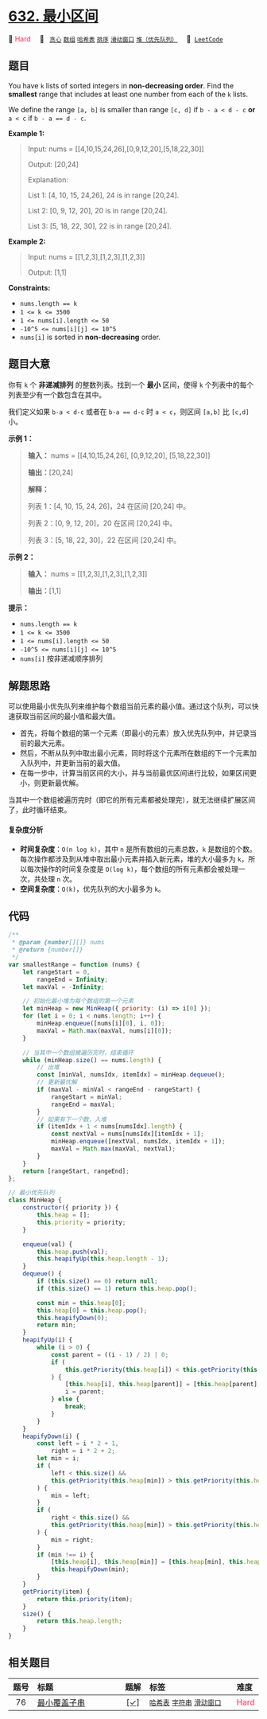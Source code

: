 # [632. 最小区间](https://leetcode.com/problems/smallest-range-covering-elements-from-k-lists)

🔴 <font color=#ff334b>Hard</font>&emsp; 🔖&ensp; [`贪心`](/leetcode/outline/tag/greedy.md) [`数组`](/leetcode/outline/tag/array.md) [`哈希表`](/leetcode/outline/tag/hash-table.md) [`排序`](/leetcode/outline/tag/sorting.md) [`滑动窗口`](/leetcode/outline/tag/sliding-window.md) [`堆（优先队列）`](/leetcode/outline/tag/heap-priority-queue.md)&emsp; 🔗&ensp;[`LeetCode`](https://leetcode.com/problems/smallest-range-covering-elements-from-k-lists)

## 题目

You have `k` lists of sorted integers in **non-decreasing order**. Find the
**smallest** range that includes at least one number from each of the `k`
lists.

We define the range `[a, b]` is smaller than range `[c, d]` if `b - a < d - c`
**or** `a < c` if `b - a == d - c`.

**Example 1:**

> Input: nums = [[4,10,15,24,26],[0,9,12,20],[5,18,22,30]]
>
> Output: [20,24]
>
> Explanation:
>
> List 1: [4, 10, 15, 24,26], 24 is in range [20,24].
>
> List 2: [0, 9, 12, 20], 20 is in range [20,24].
>
> List 3: [5, 18, 22, 30], 22 is in range [20,24].

**Example 2:**

> Input: nums = [[1,2,3],[1,2,3],[1,2,3]]
>
> Output: [1,1]

**Constraints:**

- `nums.length == k`
- `1 <= k <= 3500`
- `1 <= nums[i].length <= 50`
- `-10^5 <= nums[i][j] <= 10^5`
- `nums[i]` is sorted in **non-decreasing** order.

## 题目大意

你有 `k` 个 **非递减排列** 的整数列表。找到一个 **最小** 区间，使得 `k` 个列表中的每个列表至少有一个数包含在其中。

我们定义如果 `b-a < d-c` 或者在 `b-a == d-c` 时 `a < c`，则区间 `[a,b]` 比 `[c,d]` 小。

**示例 1：**

> **输入：** nums = [[4,10,15,24,26], [0,9,12,20], [5,18,22,30]]
>
> **输出：**[20,24]
>
> **解释：**
>
> 列表 1：[4, 10, 15, 24, 26]，24 在区间 [20,24] 中。
>
> 列表 2：[0, 9, 12, 20]，20 在区间 [20,24] 中。
>
> 列表 3：[5, 18, 22, 30]，22 在区间 [20,24] 中。

**示例 2：**

> **输入：** nums = [[1,2,3],[1,2,3],[1,2,3]]
>
> **输出：**[1,1]

**提示：**

- `nums.length == k`
- `1 <= k <= 3500`
- `1 <= nums[i].length <= 50`
- `-10^5 <= nums[i][j] <= 10^5`
- `nums[i]` 按非递减顺序排列

## 解题思路

可以使用最小优先队列来维护每个数组当前元素的最小值。通过这个队列，可以快速获取当前区间的最小值和最大值。

- 首先，将每个数组的第一个元素（即最小的元素）放入优先队列中，并记录当前的最大元素。
- 然后，不断从队列中取出最小元素，同时将这个元素所在数组的下一个元素加入队列中，并更新当前的最大值。
- 在每一步中，计算当前区间的大小，并与当前最优区间进行比较，如果区间更小，则更新最优解。

当其中一个数组被遍历完时（即它的所有元素都被处理完），就无法继续扩展区间了，此时循环结束。

#### 复杂度分析

- **时间复杂度**：`O(n log k)`，其中 `n` 是所有数组的元素总数，`k` 是数组的个数。每次操作都涉及到从堆中取出最小元素并插入新元素，堆的大小最多为 `k`，所以每次操作的时间复杂度是 `O(log k)`，每个数组的所有元素都会被处理一次，共处理 `n` 次。
- **空间复杂度**：`O(k)`，优先队列的大小最多为 `k`。

## 代码

```javascript
/**
 * @param {number[][]} nums
 * @return {number[]}
 */
var smallestRange = function (nums) {
	let rangeStart = 0,
		rangeEnd = Infinity;
	let maxVal = -Infinity;

	// 初始化最小堆为每个数组的第一个元素
	let minHeap = new MinHeap({ priority: (i) => i[0] });
	for (let i = 0; i < nums.length; i++) {
		minHeap.enqueue([nums[i][0], i, 0]);
		maxVal = Math.max(maxVal, nums[i][0]);
	}

	// 当其中一个数组被遍历完时，结束循环
	while (minHeap.size() == nums.length) {
		// 出堆
		const [minVal, numsIdx, itemIdx] = minHeap.dequeue();
		// 更新最优解
		if (maxVal - minVal < rangeEnd - rangeStart) {
			rangeStart = minVal;
			rangeEnd = maxVal;
		}
		// 如果有下一个数，入堆
		if (itemIdx + 1 < nums[numsIdx].length) {
			const nextVal = nums[numsIdx][itemIdx + 1];
			minHeap.enqueue([nextVal, numsIdx, itemIdx + 1]);
			maxVal = Math.max(maxVal, nextVal);
		}
	}
	return [rangeStart, rangeEnd];
};

// 最小优先队列
class MinHeap {
	constructor({ priority }) {
		this.heap = [];
		this.priority = priority;
	}

	enqueue(val) {
		this.heap.push(val);
		this.heapifyUp(this.heap.length - 1);
	}
	dequeue() {
		if (this.size() == 0) return null;
		if (this.size() == 1) return this.heap.pop();

		const min = this.heap[0];
		this.heap[0] = this.heap.pop();
		this.heapifyDown(0);
		return min;
	}
	heapifyUp(i) {
		while (i > 0) {
			const parent = ((i - 1) / 2) | 0;
			if (
				this.getPriority(this.heap[i]) < this.getPriority(this.heap[parent])
			) {
				[this.heap[i], this.heap[parent]] = [this.heap[parent], this.heap[i]];
				i = parent;
			} else {
				break;
			}
		}
	}
	heapifyDown(i) {
		const left = i * 2 + 1,
			right = i * 2 + 2;
		let min = i;
		if (
			left < this.size() &&
			this.getPriority(this.heap[min]) > this.getPriority(this.heap[left])
		) {
			min = left;
		}
		if (
			right < this.size() &&
			this.getPriority(this.heap[min]) > this.getPriority(this.heap[right])
		) {
			min = right;
		}
		if (min !== i) {
			[this.heap[i], this.heap[min]] = [this.heap[min], this.heap[i]];
			this.heapifyDown(min);
		}
	}
	getPriority(item) {
		return this.priority(item);
	}
	size() {
		return this.heap.length;
	}
}
```

## 相关题目

<!-- prettier-ignore -->
| 题号 | 标题 | 题解 | 标签 | 难度 |
| :------: | :------ | :------: | :------ | :------ |
| 76 | [最小覆盖子串](https://leetcode.com/problems/minimum-window-substring) | [[✓]](/leetcode/problem/0076.md) |  [`哈希表`](/leetcode/outline/tag/hash-table.md) [`字符串`](/leetcode/outline/tag/string.md) [`滑动窗口`](/leetcode/outline/tag/sliding-window.md) | <font color=#ff334b>Hard</font> |

<style>
.blue {
    background-color: #096dd9;
    padding: 0.25rem 0.5rem;
    margin: 0;
    font-size: 0.85em;
    border-radius: 3px;
    color: white;
    font-weight: 500;
}
table th:first-of-type { width: 10%; }
table th:nth-of-type(2) { width: 35%; }
table th:nth-of-type(3) { width: 10%; }
table th:nth-of-type(4) { width: 35%; }
table th:nth-of-type(5) { width: 10%; }
</style>
